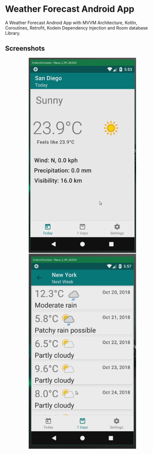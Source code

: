 # Weather Forecast Android App
A Weather Forecast Android App with MVVM Architecture, Kotlin, Coroutines, Retrofit, Kodein Dependency Injection and Room database Library.

## Screenshots
<p align="center">
  <img src="https://raw.githubusercontent.com/riadgit/weather-forecast-mvvm/master/screenshot/scr1.PNG" width="350" title="hover text">
  <img src="https://raw.githubusercontent.com/riadgit/weather-forecast-mvvm/master/screenshot/scr2.PNG" width="350" title="hover text">
</p>

